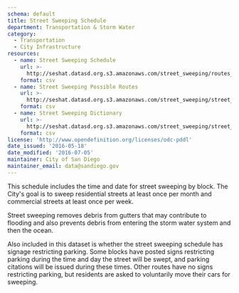 ```yaml
---
schema: default
title: Street Sweeping Schedule
department: Transportation & Storm Water
category:
  - Transportation
  - City Infrastructure
resources:
  - name: Street Sweeping Schedule
    url: >-
      http://seshat.datasd.org.s3.amazonaws.com/street_sweeping/routes_all_datasd.csv
    format: csv
  - name: Street Sweeping Possible Routes
    url: >-
      http://seshat.datasd.org.s3.amazonaws.com/street_sweeping/street_sweeping_possible_routes_datasd.csv
    format: csv
  - name: Street Sweeping Dictionary
    url: >-
      http://seshat.datasd.org.s3.amazonaws.com/street_sweeping/street_sweeping_dictionary_datasd.csv
    format: csv
license: 'http://www.opendefinition.org/licenses/odc-pddl'
date_issued: '2016-05-18'
date_modified: '2016-07-05'
maintainer: City of San Diego
maintainer_email: data@sandiego.gov
---
```

This schedule includes the time and date for street sweeping by block.
The City's goal is to sweep residential streets at least once per month
and commercial streets at least once per week.
<!--more-->
Street sweeping removes debris from gutters that may contribute to flooding
and also prevents debris from entering the storm water system and then the ocean.

Also included in this dataset is whether the street sweeping schedule has
signage restricting parking. Some blocks have posted signs restricting parking
during the time and day the street will be swept, and parking citations
will be issued during these times. Other routes have no signs restricting
parking, but residents are asked to voluntarily move their cars for sweeping.

